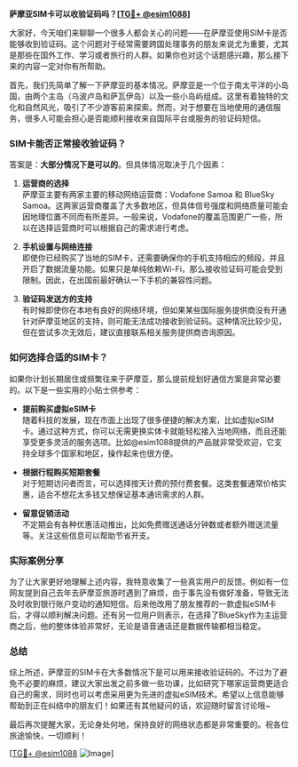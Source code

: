 **萨摩亚SIM卡可以收验证码吗？[[TG💪+ @esim1088](https://t.me/s/esim1088)]**

大家好，今天咱们来聊聊一个很多人都会关心的问题——在萨摩亚使用SIM卡是否能够收到验证码。这个问题对于经常需要跨国处理事务的朋友来说尤为重要，尤其是那些在国外工作、学习或者旅行的人群。如果你也对这个话题感兴趣，那么接下来的内容一定对你有所帮助。

首先，我们先简单了解一下萨摩亚的基本情况。萨摩亚是一个位于南太平洋的小岛国，由两个主岛（乌波卢岛和萨瓦伊岛）以及一些小岛屿组成。这里有着独特的文化和自然风光，吸引了不少游客前来探索。然而，对于想要在当地使用的通信服务，很多人可能会担心是否能顺利接收来自国际平台或服务的验证码短信。

### SIM卡能否正常接收验证码？

答案是：**大部分情况下是可以的**。但具体情况取决于几个因素：

1. **运营商的选择**  
   萨摩亚主要有两家主要的移动网络运营商：Vodafone Samoa 和 BlueSky Samoa。这两家运营商覆盖了大多数地区，但具体信号强度和网络质量可能会因地理位置不同而有所差异。一般来说，Vodafone的覆盖范围更广一些，所以在选择运营商时可以根据自己的需求进行考虑。

2. **手机设置与网络连接**  
   即使你已经购买了当地的SIM卡，还需要确保你的手机支持相应的频段，并且开启了数据流量功能。如果只是单纯依赖Wi-Fi，那么接收验证码可能会受到限制。因此，在出国前最好确认一下手机的兼容性问题。

3. **验证码发送方的支持**  
   有时候即使你在本地有良好的网络环境，但如果某些国际服务提供商没有开通针对萨摩亚地区的支持，则可能无法成功接收到验证码。这种情况比较少见，但在尝试多次无效后，建议直接联系相关服务提供商咨询原因。

### 如何选择合适的SIM卡？

如果你计划长期居住或频繁往来于萨摩亚，那么提前规划好通信方案是非常必要的。以下是一些实用的小贴士供参考：

- **提前购买虚拟eSIM卡**  
  随着科技的发展，现在市面上出现了很多便捷的解决方案，比如虚拟eSIM卡。通过这种方式，你可以无需更换实体卡就能轻松接入当地网络，而且还能享受更多灵活的服务选项。比如@esim1088提供的产品就非常受欢迎，它支持全球多个国家和地区，操作起来也很方便。

- **根据行程购买短期套餐**  
  对于短期访问者而言，可以选择按天计费的预付费套餐。这类套餐通常价格实惠，适合不想花太多钱又想保证基本通讯需求的人群。

- **留意促销活动**  
  不定期会有各种优惠活动推出，比如免费赠送通话分钟数或者额外赠送流量等。关注这些信息可以帮助节省开支。

### 实际案例分享

为了让大家更好地理解上述内容，我特意收集了一些真实用户的反馈。例如有一位网友提到自己去年去萨摩亚旅游时遇到了麻烦，由于事先没有做好准备，导致无法及时收到银行账户变动的通知短信。后来他改用了朋友推荐的一款虚拟eSIM卡后，才得以顺利解决问题。还有另一位用户则表示，在选择了BlueSky作为主运营商之后，他的整体体验非常好，无论是语音通话还是数据传输都相当稳定。

### 总结

综上所述，萨摩亚的SIM卡在大多数情况下是可以用来接收验证码的。不过为了避免不必要的麻烦，建议大家出发之前多做一些功课，比如研究下哪家运营商更适合自己的需求，同时也可以考虑采用更为先进的虚拟eSIM技术。希望以上信息能够帮助到正在纠结中的朋友们！如果还有其他疑问的话，欢迎随时留言讨论哦~

最后再次提醒大家，无论身处何地，保持良好的网络状态都是非常重要的。祝各位旅途愉快，一切顺利！

[[TG💪+ @esim1088](https://t.me/s/esim1088) ![Image](https://i.postimg.cc/4NQfJmqS/Snipaste-2025-05-13-00-14-12.png)]